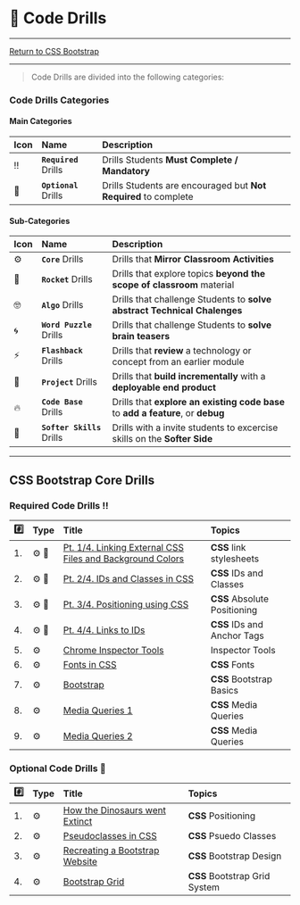 # :dart: Code Drills

<hr>

[Return to CSS Bootstrap](../../../README.md#css-bootstrap)

<hr> 

> Code Drills are divided into the following categories: 

### Code Drills Categories

#### **Main Categories**

| Icon | Name | Description |
|:--|:--|:--|
| :bangbang:  | **`Required`** Drills  | Drills Students **Must Complete / Mandatory** |
| :diamond_shape_with_a_dot_inside:  | **`Optional`** Drills  | Drills Students are encouraged but **Not Required** to complete |

#### **Sub-Categories**

| Icon | Name | Description |
|:--|:--|:--|
| :gear:  | **`Core`** Drills  | Drills that **Mirror Classroom Activities**|
| :rocket:  | **`Rocket`** Drills  | Drills that explore topics **beyond the scope of classroom** material  |
| :nerd_face: | **`Algo`** Drills  | Drills that challenge Students to **solve abstract Technical Chalenges** |
| :cyclone: | **`Word Puzzle`** Drills  | Drills that challenge Students to **solve brain teasers**  |
|  :zap: | **`Flashback`** Drills  | Drills that **review** a technology or concept from an earlier module  |
| :triangular_flag_on_post: | **`Project`** Drills  | Drills that **build incrementally** with a **deployable end product** |
| :fire:  | **`Code Base`** Drills  | Drills that **explore an existing code base** to **add a feature**, or **debug** |
| :radio_button: | **`Softer Skills`** Drills  | Drills with a invite students to excercise skills on the **Softer Side** |

<hr>  


## CSS Bootstrap Core Drills

### Required Code Drills :bangbang:

| :hash: | Type | Title | Topics|
| :-- | :-- | :-- |:-- |
| 1. |  :gear: :triangular_flag_on_post: | [Pt. 1/4. Linking External CSS Files and Background Colors](./00-required-code-drills/01-core-css-background-and-files) | **CSS** link stylesheets |
| 2. |  :gear: :triangular_flag_on_post: | [Pt. 2/4. IDs and Classes in CSS](./00-required-code-drills/02-core-css-id-and-class) | **CSS** IDs and Classes|
| 3. |  :gear: :triangular_flag_on_post: | [Pt. 3/4. Positioning using CSS](./00-required-code-drills/03-core-css-positioning) | **CSS** Absolute Positioning |
| 4. | :gear: :triangular_flag_on_post: | [Pt. 4/4. Links to IDs](./00-required-code-drills/04-rock-css-anchors-and-id) | **CSS** IDs and Anchor Tags
| 5. |  :gear: | [Chrome Inspector Tools](./00-required-code-drills/05-core-inspector-tools) | Inspector Tools|
| 6. |  :gear: | [Fonts in CSS](./00-required-code-drills/06-core-css-font) | **CSS** Fonts | 
| 7. |  :gear: | [Bootstrap](./00-required-code-drills/07-core-bootstrap-basics) | **CSS** Bootstrap Basics|
| 8. |  :gear: | [Media Queries 1](./00-required-code-drills/08-core-css-media-queries-1) | **CSS** Media Queries |
| 9. |  :gear: | [Media Queries 2](./00-required-code-drills/09-core-css-media-queries-2) | **CSS** Media Queries |



###  Optional Code Drills :diamond_shape_with_a_dot_inside:

| :hash: | Type | Title | Topics|
| :-- | :-- | :-- |:-- | 
| 1. |  :gear: | [How the Dinosaurs went Extinct](./01-optional-code-drills/01-proj-meteor-drop) | **CSS** Positioning |
| 2. | :gear: | [Pseudoclasses in CSS](./01-optional-code-drills/02-rock-css-pseudoclasses) | **CSS** Psuedo Classes 
| 3. | :gear: | [Recreating a Bootstrap Website](./03-optional/10-proj-bootstrap) | **CSS** Bootstrap Design
| 4. | :gear: | [Bootstrap Grid](./01-optional-code-drills/04-proj-bootstrap-grid) | **CSS** Bootstrap Grid System

